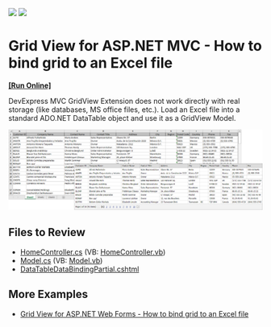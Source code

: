 <!-- default badges list -->
[![](https://img.shields.io/badge/Open_in_DevExpress_Support_Center-FF7200?style=flat-square&logo=DevExpress&logoColor=white)](https://supportcenter.devexpress.com/ticket/details/E4458)
[![](https://img.shields.io/badge/📖_How_to_use_DevExpress_Examples-e9f6fc?style=flat-square)](https://docs.devexpress.com/GeneralInformation/403183)
<!-- default badges end -->

# Grid View for ASP.NET MVC - How to bind grid to an Excel file
<!-- run online -->
**[[Run Online]](https://codecentral.devexpress.com/e4458/)**
<!-- run online end -->

DevExpress MVC GridView Extension does not work directly with real storage (like databases, MS office files, etc.). Load an Excel file into a standard ADO.NET DataTable object and use it as a GridView Model.

![](excel-to-grid.png)

## Files to Review

* [HomeController.cs](./CS/CS/Controllers/HomeController.cs) (VB: [HomeController.vb](./VB/CS/Controllers/HomeController.vb))
* [Model.cs](./CS/CS/Models/Model.cs) (VB: [Model.vb](./VB/CS/Models/Model.vb))
* [DataTableDataBindingPartial.cshtml](./CS/CS/Views/Home/DataTableDataBindingPartial.cshtml)

## More Examples

* [Grid View for ASP.NET Web Forms - How to bind grid to an Excel file](https://github.com/DevExpress-Examples/how-to-bind-aspxgridview-with-excel-file-e4457)
